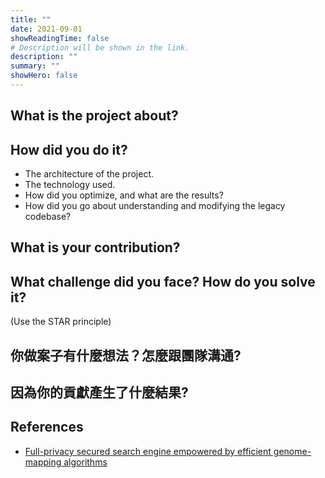 ```yaml
---
title: ""
date: 2021-09-01
showReadingTime: false
# Description will be shown in the link.
description: ""
summary: ""
showHero: false
---
```


## What is the project about?


## How did you do it?

- The architecture of the project.
- The technology used.
- How did you optimize, and what are the results?
- How did you go about understanding and modifying the legacy codebase?

## What is your contribution?

## What challenge did you face? How do you solve it?

(Use the STAR principle)

## 你做案子有什麼想法？怎麼跟團隊溝通?

## 因為你的貢獻產生了什麼結果?

## References
- [Full-privacy secured search engine empowered by efficient genome-mapping algorithms](https://arxiv.org/abs/2201.00696v2)